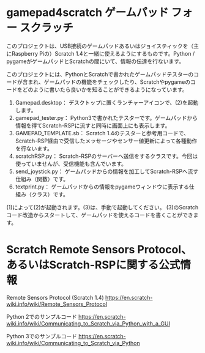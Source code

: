 # gamepad4scratch  ゲームパッド フォー スクラッチ
このプロジェクトは、USB接続のゲームパッドあるいはジョイスティックを（主にRaspberry Piの）Scratch 1.4と一緒に使えるようにするものです。Python / pygameがゲームパッドとScratchの間にいて、情報の伝達を行ないます。

このプロジェクトには、PythonとScratchで書かれたゲームパッドテスターのコードが含まれ、ゲームパッドの機能をチェックしたり、Scratchやpygameのコードをどのように書いたら良いかを知ることができるようになっています。


1. Gamepad.desktop：
    デスクトップに置くランチャーアイコンで、(2)を起動します。
2. gamepad_tester.py：
    Python3で書かれたテスターです。ゲームパッドから情報を得てScratch-RSPに流すと同時に画面上にも表示します。
3. GAMEPAD_TEMPLATE.sb：
    Scratch 1.4のテスターと参考用コードで、Scratch-RSP経由で受信したメッセージやセンサー値更新によって各種動作を行ないます。
4. scratchRSP.py：
    Scratch-RSPのサーバーへ送信をするクラスです。今回は使っていませんが、受信機能も含んでいます。
5. send_joystick.py：
    ゲームパッドからの情報を加工してScratch-RSPへ流す仕組み（関数）です。
6. textprint.py：
    ゲームパッドからの情報をpygameウィンドウに表示する仕組み（クラス）です。


(1)によって(2)が起動されます。(3)は、手動で起動してください。
(3)のScratchコード改造からスタートして、ゲームパッドを使えるコードを書くことができます。


# Scratch Remote Sensors Protocol、あるいはScratch-RSPに関する公式情報

Remote Sensors Protocol (Scratch 1.4)
https://en.scratch-wiki.info/wiki/Remote_Sensors_Protocol

Python 2でのサンプルコード
https://en.scratch-wiki.info/wiki/Communicating_to_Scratch_via_Python_with_a_GUI

Python 3でのサンプルコード
https://en.scratch-wiki.info/wiki/Communicating_to_Scratch_via_Python
